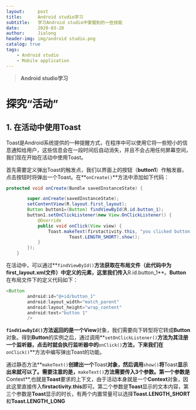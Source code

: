 ```yaml
---
layout:     post
title:      Android studio学习
subtitle:   学习Android studio中掌握到的一些技能
date:       2020-03-28
author:     Jialong
header-img: img/android studio.png
catalog: true
tags:
    - Android studio
    - Mobile application
---
```

> **Android studio学习**

# 探究“活动”





## 1. 在活动中使用Toast

Toast是Android系统提供的一种提醒方式，在程序中可以使用它将一些短小的信息通知给用户，这些信息会在一段时间后自动消失，并且不会占用任何屏幕空间，我们现在开始在活动中使用Toast。



首先需要定义弹出Toast的触发点，我们以界面上的按钮（**button1**）作触发器，点击按钮时将弹出一个Toast。在**`onCreate()`**方法中添加如下代码：

```java
protected void onCreate(Bundle savedInstanceState) {

        super.onCreate(savedInstanceState);
        setContentView(R.layout.first_layout);
        Button button1=(Button) findViewById(R.id.button_1);
        button1.setOnClickListener(new View.OnClickListener() {
            @Override
            public void onClick(View view) {
                Toast.makeText(firstactivity.this, "you clicked button 1",
                        Toast.LENGTH_SHORT).show();
            }
        });
    }
```

在活动中，可以通过**`findViewById()`**方法获取在布局文件（此代码中为first_layout.xml文件）中定义的元素，这里我们传入**R.id.button_1**。**Button**在布局文件下的定义代码如下：

```java
<Button
        android:id="@+id/button_1"
        android:layout_width="match_parent"
        android:layout_height="wrap_content"
        android:text="button 1"
        />
```

**`findViewById()`**方法返回的是一个**View**对象，我们需要向下转型将它转成**Button**对象。得到**Button**的实例之后，通过调用**`setOnClickListener()`**方法为其注册一个监听器，点击时就会执行监听器中的**`onClick()`**方法，下来我们在**`onClick()`**方法中编写弹出Toast的功能。



通过静态方法**`makeText()`**创建出一个**Toast**对象，然后调用**`show()`**将**Toast**显示出来就可以了。需要注意的是，**`makeText()`**方法需要传入3个参数。第一个参数是**Context**,也就是**Toast**要求的上下文，由于活动本身就是一个**Context**对象，因此这里直接传入**firstactivity.this**即可。第二个参数是**Toast**显示的文本内容，第三个参数是**Toast**显示的时长，有两个内置常量可以选择**Toast.LENGTH_SHORT**和**Toast.LENGTH_LONG**